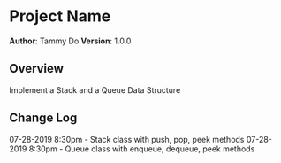 # Project Name

**Author**: Tammy Do
**Version**: 1.0.0

## Overview
Implement a Stack and a Queue Data Structure

## Change Log
07-28-2019 8:30pm - Stack class with push, pop, peek methods
07-28-2019 8:30pm - Queue class with enqueue, dequeue, peek methods